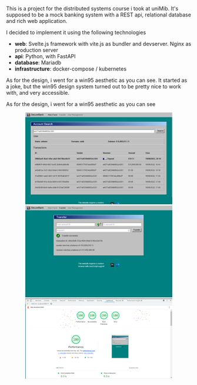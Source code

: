 This is a project for the distributed systems course i took at uniMib.
It's supposed to be a mock banking system with a REST api, relational database
and rich web application.

I decided to implement it using the following technologies

- **web**: Svelte.js framework with vite.js as bundler and devserver. Nginx as production server
- **api**: Python, with FastAPI
- **database**: Mariadb
- **infrastructure**: docker-compose / kubernetes

As for the design, i went for a win95 aesthetic as you can see. It
started as a joke,  but the win95 design system turned out to be pretty nice
to work with, and very accessible.


As for the design, i went for a win95 aesthetic as you can see

<p align="center">
<img src="./docs/wide.png" width="400px" height="auto" />
  <img src="./docs/wide2.png" width="400px" height="auto" />
<img src="./docs/fireworks.png" width="400px" height="auto" />
</p>
